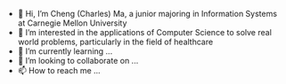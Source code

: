 - 👋 Hi, I’m Cheng (Charles) Ma, a junior majoring in Information Systems at Carnegie Mellon University
- 👀 I’m interested in the applications of Computer Science to solve real world problems, particularly in the field of healthcare
- 🌱 I’m currently learning ...
- 💞️ I’m looking to collaborate on ...
- 📫 How to reach me ...

<!---
17macc1/17macc1 is a ✨ special ✨ repository because its `README.md` (this file) appears on your GitHub profile.
You can click the Preview link to take a look at your changes.
--->
